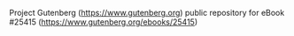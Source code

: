 Project Gutenberg (https://www.gutenberg.org) public repository for eBook #25415 (https://www.gutenberg.org/ebooks/25415)
